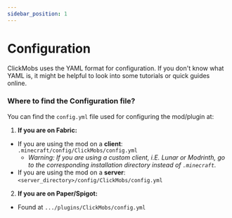 ```yaml
---
sidebar_position: 1
---
```

# Configuration
ClickMobs uses the YAML format for configuration.
If you don't know what YAML is, it might be helpful to look into some tutorials or quick guides online.

### Where to find the Configuration file?
You can find the `config.yml` file used for configuring the mod/plugin at:
1. **If you are on Fabric:**
- If you are using the mod on a **client**: `.minecraft/config/ClickMobs/config.yml`
    - _Warning: If you are using a custom client, i.E. Lunar or Modrinth, go to the corresponding installation directory instead of `.minecraft`._
- If you are using the mod on a **server**: `<server_directory>/config/ClickMobs/config.yml`

2. **If you are on Paper/Spigot:**
- Found at `.../plugins/ClickMobs/config.yml`
